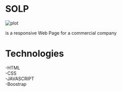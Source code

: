 # SOLP

![plot](./assets/img/logo.png)

is a responsive Web Page for a commercial company

# Technologies
-HTML <br/>
-CSS <br/>
-JAVASCRIPT <br/>
-Boostrap
